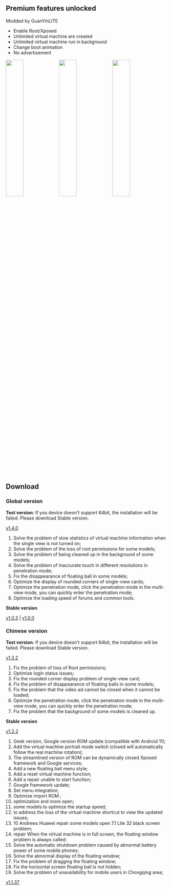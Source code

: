 
## Premium features unlocked
Modded by GuanYinLITE

<ul><li>Enable Root/Xposed</li><li>Unlimited virtual machine are created</li><li>Unlimited virtual machine run in background</li><li>Change boot animation</li><li>No advertisement</li></ul>

<img src="https://i.postimg.cc/jjmtW39r/IMG-20210524-192417.jpg" width="33%"/><img src="https://i.postimg.cc/mL1bxRzZ/IMG-20210524-192341.jpg" width="33%"/><img src="https://i.postimg.cc/09Z5DV1v/IMG-20210524-192401.jpg" width="33%"/>

## Download

### Global version
**Test version**: If you device doesn't support 64bit, the installation will be failed. Please download Stable version.

[v1.4.0](https://link1s.com/VMOSMOD_V1-4) 

1. Solve the problem of slow statistics of virtual machine information when the single view is not turned on;
2. Solve the problem of the loss of root permissions for some models;
3. Solve the problem of being cleaned up in the background of some models;
4. Solve the problem of inaccurate touch in different resolutions in penetration mode;
5. Fix the disappearance of floating ball in some models;
6. Optimize the display of rounded corners of single-view cards;
7. Optimize the penetration mode, click the penetration mode in the multi-view mode, you can quickly enter the penetration mode;
8. Optimize the loading speed of forums and common tools.


**Stable version**

[v1.0.3](http://link1s.com/VrWJ0) | [v1.0.0](http://link1s.com/0WK7)


### Chinese version

**Test version**: If you device doesn't support 64bit, the installation will be failed. Please download Stable version.

[v1.3.2](https://link1s.com/VMOSMOD132)

1. Fix the problem of loss of Root permissions;
2. Optimize login status issues;
3. Fix the rounded corner display problem of single-view card;
4. Fix the problem of disappearance of floating balls in some models;
5. Fix the problem that the video ad cannot be closed when it cannot be loaded;
6. Optimize the penetration mode, click the penetration mode in the multi-view mode, you can quickly enter the penetration mode;
7. Fix the problem that the background of some models is cleaned up.



**Stable version**

[v1.2.2](http://link1s.com/XxWLAb)

1. Geek version, Google version ROM update (compatible with Android 11);
2. Add the virtual machine portrait mode switch (closed will automatically follow the real machine rotation);
3. The streamlined version of ROM can be dynamically closed Xposed framework and Google services;
4. Add a new floating ball menu style;
5. Add a reset virtual machine function;
6. Add a repair unable to start function;
7. Google framework update;
8. Set menu integration;
9. Optimize import ROM ;
10. optimization and more open;
11. some models to optimize the startup speed;
12. to address the loss of the virtual machine shortcut to view the updated issues;
13. 10 Andrews Huawei repair some models open 7.1 Lite 32 black screen problem;
14. repair When the virtual machine is in full screen, the floating window problem is always called;
15. Solve the automatic shutdown problem caused by abnormal battery power of some mobile phones;
16. Solve the abnormal display of the floating window;
17. Fix the problem of dragging the floating window;
18. Fix the horizontal screen floating ball is not hidden;
19. Solve the problem of unavailability for mobile users in Chongqing area;

[v1.1.37](http://link1s.com/4SKWo)

